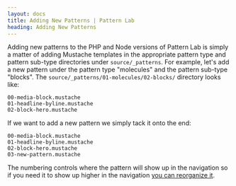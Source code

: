 ```yaml
---
layout: docs
title: Adding New Patterns | Pattern Lab
heading: Adding New Patterns
---
```


Adding new patterns to the PHP and Node versions of Pattern Lab is simply a matter of adding Mustache templates in the appropriate pattern type and pattern sub-type directories under `source/_patterns`. For example, let's add a new pattern under the pattern type "molecules" and the pattern sub-type "blocks". The `source/_patterns/01-molecules/02-blocks/` directory looks like:

    00-media-block.mustache
    01-headline-byline.mustache
    02-block-hero.mustache

If we want to add a new pattern we simply tack it onto the end:

    00-media-block.mustache
    01-headline-byline.mustache
    02-block-hero.mustache
    03-new-pattern.mustache

The numbering controls where the pattern will show up in the navigation so if you need it to show up higher in the navigation [you can reorganize it](/docs/pattern-reorganizing.html).

